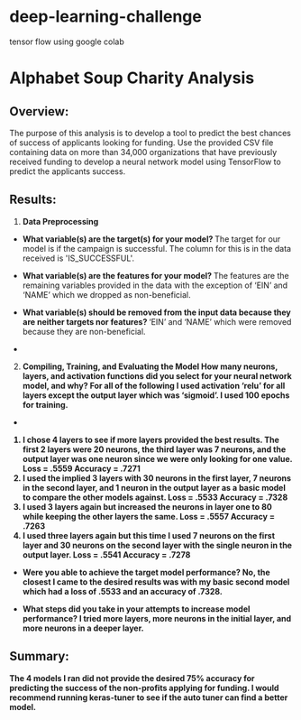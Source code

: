 # deep-learning-challenge
tensor flow using google colab

# Alphabet Soup Charity Analysis

## Overview:
 The purpose of this analysis is to develop a tool to predict the best chances of success of applicants looking for funding. Use the provided CSV file containing data on more than 34,000 organizations that have previously received funding to develop a  neural network model using TensorFlow to predict the applicants success.
## Results:
1.	<b> Data Preprocessing </b>
-	<b> What variable(s) are the target(s) for your model? </b> The target for our model is if the campaign is successful. The column for this is in the data received is 'IS_SUCCESSFUL'.
 
-	<b> What variable(s) are the features for your model? </b> The features are the remaining variables provided in the data with the exception of ‘EIN’ and ‘NAME’ which we dropped as non-beneficial.


-	<b> What variable(s) should be removed from the input data because they are neither targets nor features? </b> ‘EIN’ and ‘NAME’ which were removed  because they are non-beneficial.
-	
2.	<b> Compiling, Training, and Evaluating the Model </b>
<b>How many neurons, layers, and activation functions did you select for your neural network model, and why? <b> For all of the following I used activation ‘relu’ for all layers except the output layer which was ‘sigmoid’. I used 100 epochs for training. 
-	
1.	I chose 4 layers to see if more layers provided the best results. The first 2 layers were 20 neurons, the third layer was 7 neurons, and the output layer was one neuron since we were only looking for one value. Loss = .5559  Accuracy = .7271
2.	I used the implied 3 layers with 30 neurons in the first layer, 7 neurons in the second layer, and 1 neuron in the output layer as a basic model to compare the other models against. Loss = .5533  Accuracy = .7328
3.	I used 3 layers again but increased the neurons in layer one to 80 while keeping the other layers the same.  Loss = .5557 Accuracy = .7263
4.	I used three layers again but this time I used 7 neurons on the first layer and 30 neurons on the second layer with the single neuron in the output layer. Loss = .5541 Accuracy = .7278

-	<b> Were you able to achieve the target model performance? </b>  No, the closest I came to the desired results was with my basic second model which had a loss of .5533 and an accuracy of .7328.


-	<b> What steps did you take in your attempts to increase model performance? </b> I tried more layers, more neurons in the initial layer, and more neurons in a deeper layer.
## Summary:  
The 4 models I ran did not provide the desired 75% accuracy for predicting the success of the non-profits applying for funding. I would recommend running keras-tuner to see if the auto tuner can find a better model. 


